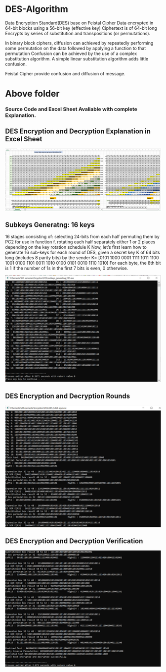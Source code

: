 # DES-Algorithm
Data Encryption Standard(DES) base on Feistal Cipher Data encrypted in 64-bit blocks using a 56-bit key (effective key) Ciphertext is of 64-bit long Encrypts by series of substitution and transpositions (or permutations).

In binary block ciphers, diffusion can achieved by repeatedly performing some permutation on the data followed by applying a function to that permutation
Confusion can be achieved by the use of a complex substitution algorithm. A simple linear substitution algorithm adds little confusion.

Feistal Cipher provide confusion and diffusion of message.

# Above folder
### Source Code and Excel Sheet Avaliable with complete Explanation.


## DES Encryption and Decryption Explanation in Excel Sheet
<img alt='Excel Sheet' src='Images/img3.PNG'/>

## Subkeys Generatng: 16 keys
16 stages consisting of: 
selecting 24-bits from each half 
permuting them by PC2 for use in function f, 
rotating each half separately either 1 or 2 places depending on the key rotation schedule K
Now, let’s first learn how to generate 16 sub-keys for each round of DES, given a secret key K of 64 bits long (includes 8 parity bits) by the sender 
K= [0101 1000 0001 1111 1011 1100 1001 0100 1101 0011 1010 0100 0101 0010 1110 1010] 
For each byte,  the 8th bit is 1 if the number of 1s in the first 7 bits is even, 0 otherwise.


<img alt='Excel Sheet' src='Images/subkeys.PNG'/>

## DES Encryption and Decryption Rounds
<img alt='Excel Sheet' src='Images/run1.PNG'/>

## DES Encryption and Decryption Verification 
<img alt='Excel Sheet' src='Images/run2.PNG'/>


